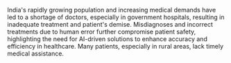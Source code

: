 India's rapidly growing population and increasing medical demands have led to a shortage of doctors, especially in government hospitals, resulting in inadequate treatment and patient's demise.
Misdiagnoses and incorrect treatments due to human error further compromise patient safety, highlighting the need for AI-driven solutions to enhance accuracy and efficiency in healthcare.
Many patients, especially in rural areas, lack timely medical assistance.
